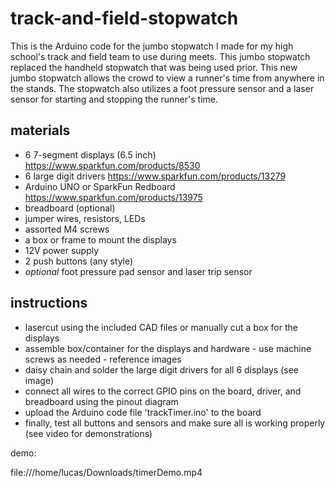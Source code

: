 # track-and-field-stopwatch

This is the Arduino code for the jumbo stopwatch I made for my high school's track and field team to use during meets. This jumbo stopwatch replaced the handheld
stopwatch that was being used prior. This new jumbo stopwatch allows the crowd to view a runner's time from anywhere in the stands. The stopwatch also utilizes
a foot pressure sensor and a laser sensor for starting and stopping the runner's time.

## materials

- 6 7-segment displays (6.5 inch) https://www.sparkfun.com/products/8530 
- 6 large digit drivers https://www.sparkfun.com/products/13279
- Arduino UNO or SparkFun Redboard https://www.sparkfun.com/products/13975
- breadboard (optional)
- jumper wires, resistors, LEDs
- assorted M4 screws
- a box or frame to mount the displays
- 12V power supply
- 2 push buttons (any style)
- *optional* foot pressure pad sensor and laser trip sensor

## instructions

- lasercut using the included CAD files or manually cut a box for the displays
- assemble box/container for the displays and hardware - use machine screws as needed - reference images
- daisy chain and solder the large digit drivers for all 6 displays (see image)
- connect all wires to the correct GPIO pins on the board, driver, and breadboard using the pinout diagram
- upload the Arduino code file 'trackTimer.ino' to the board
- finally, test all buttons and sensors and make sure all is working properly (see video for demonstrations)

demo:

file:///home/lucas/Downloads/timerDemo.mp4
